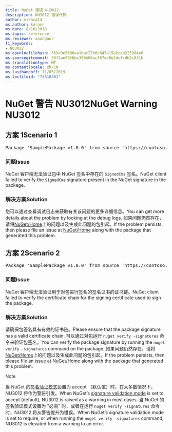 ```yaml
---
title: NuGet 错误 NU3012
description: NU3012 错误代码
author: mishra14
ms.author: karann
ms.date: 8/16/2018
ms.topic: reference
ms.reviewer: anangaur
f1_keywords:
- NU3012
ms.openlocfilehash: 369e9e5100aa1bac27b6c847a15a2ceb225264e6
ms.sourcegitcommit: 39f2ae79fbbc308e06acf67ee8e24cfcdb2c831b
ms.translationtype: MT
ms.contentlocale: zh-CN
ms.lasthandoff: 11/05/2019
ms.locfileid: "73610301"
---
```

# <a name="nuget-warning-nu3012"></a><span data-ttu-id="5721c-103">NuGet 警告 NU3012</span><span class="sxs-lookup"><span data-stu-id="5721c-103">NuGet Warning NU3012</span></span>

## <a name="scenario-1"></a><span data-ttu-id="5721c-104">方案 1</span><span class="sxs-lookup"><span data-stu-id="5721c-104">Scenario 1</span></span>

<pre>Package 'SamplePackage v1.0.0' from source 'https://contoso.com/index.json': The primary signature validation failed.</pre>

### <a name="issue"></a><span data-ttu-id="5721c-105">问题</span><span class="sxs-lookup"><span data-stu-id="5721c-105">Issue</span></span>

<span data-ttu-id="5721c-106">NuGet 客户端无法验证包中 NuGet 签名中存在的 `SignedCms` 签名。</span><span class="sxs-lookup"><span data-stu-id="5721c-106">NuGet client failed to verify the `SignedCms` signature present in the NuGet signature in the package.</span></span>


### <a name="solution"></a><span data-ttu-id="5721c-107">解决方案</span><span class="sxs-lookup"><span data-stu-id="5721c-107">Solution</span></span>

<span data-ttu-id="5721c-108">您可以通过查看调试日志来获取有关该问题的更多详细信息。</span><span class="sxs-lookup"><span data-stu-id="5721c-108">You can get more details about the problem by looking at the debug logs.</span></span> <span data-ttu-id="5721c-109">如果问题仍然存在，请将[NuGet/Home](https://github.com/NuGet/Home/issues)上的问题以及生成此问题的包引起。</span><span class="sxs-lookup"><span data-stu-id="5721c-109">If the problem persists, then please file an issue at [NuGet/Home](https://github.com/NuGet/Home/issues) along with the package that generated this problem.</span></span>



## <a name="scenario-2"></a><span data-ttu-id="5721c-110">方案 2</span><span class="sxs-lookup"><span data-stu-id="5721c-110">Scenario 2</span></span>

<pre>Package 'SamplePackage v1.0.0' from source 'https://contoso.com/index.json': The primary signature found a chain building issue:  A certificate chain processed, but terminated in a root certificate which is not trusted by the trust provider.</pre>

### <a name="issue"></a><span data-ttu-id="5721c-111">问题</span><span class="sxs-lookup"><span data-stu-id="5721c-111">Issue</span></span>

<span data-ttu-id="5721c-112">NuGet 客户端无法验证用于对包进行签名的签名证书的证书链。</span><span class="sxs-lookup"><span data-stu-id="5721c-112">NuGet client failed to verify the certificate chain for the signing certificate used to sign the package.</span></span>


### <a name="solution"></a><span data-ttu-id="5721c-113">解决方案</span><span class="sxs-lookup"><span data-stu-id="5721c-113">Solution</span></span>

<span data-ttu-id="5721c-114">请确保包签名具有有效的证书链。</span><span class="sxs-lookup"><span data-stu-id="5721c-114">Please ensure that the package signature has a valid certificate chain.</span></span> <span data-ttu-id="5721c-115">可以通过对包运行 `nuget verify -signatures` 命令来验证包签名。</span><span class="sxs-lookup"><span data-stu-id="5721c-115">You can verify the package signature by running the `nuget verify -signatures` command on the package.</span></span> <span data-ttu-id="5721c-116">如果问题仍然存在，请将[NuGet/Home](https://github.com/NuGet/Home/issues)上的问题以及生成此问题的包引起。</span><span class="sxs-lookup"><span data-stu-id="5721c-116">If the problem persists, then please file an issue at [NuGet/Home](https://github.com/NuGet/Home/issues) along with the package that generated this problem.</span></span>


> [!Note]
> <span data-ttu-id="5721c-117">当 NuGet 的[签名验证模式](https://docs.microsoft.com/nuget/consume-packages/installing-signed-packages#configure-package-signature-requirements)设置为 accept （默认值）时，在大多数情况下，NU3012 将作为警告引发。</span><span class="sxs-lookup"><span data-stu-id="5721c-117">When NuGet’s [signature validation mode](https://docs.microsoft.com/nuget/consume-packages/installing-signed-packages#configure-package-signature-requirements) is set to accept (default), NU3012 is raised as a warning in most cases.</span></span> <span data-ttu-id="5721c-118">当 NuGet 的签名验证模式设置为 "必需" 时，或者在运行 `nuget verify -signatures` 命令时，NU3012 将从警告提升为错误。</span><span class="sxs-lookup"><span data-stu-id="5721c-118">When NuGet’s signature validation mode is set to require, or when running the `nuget verify -signatures` command, NU3012 is elevated from a warning to an error.</span></span> 

